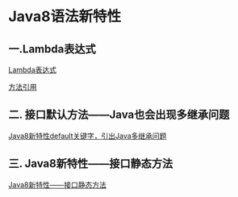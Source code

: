 # Java8语法新特性

## 一.Lambda表达式

[Lambda表达式](./_22Lambda表达式.md)

[方法引用](./_23方法引用.md)

## 二. 接口默认方法——Java也会出现多继承问题

 [Java8新特性default关键字，引出Java多继承问题](https://blog.csdn.net/tianjindong0804/article/details/85383376)

## 三. Java8新特性——接口静态方法

[Java8新特性——接口静态方法](https://blog.csdn.net/tianjindong0804/article/details/89570746)

